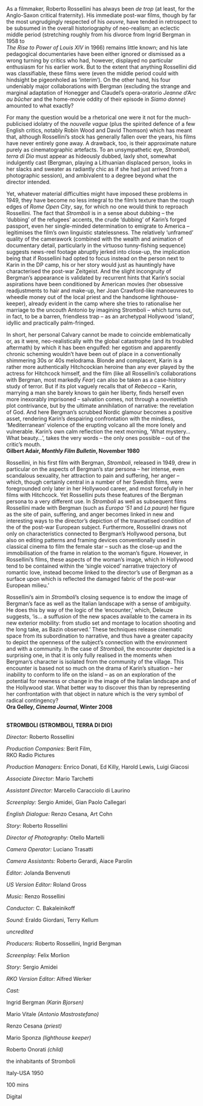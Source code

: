 
As a filmmaker, Roberto Rossellini has always been _de trop_ (at least, for the Anglo-Saxon critical fraternity). His immediate post-war films, though by far the most ungrudgingly respected of his _oeuvre_, have tended in retrospect to be subsumed in the overall historiography of neo-realism; an eclectic middle period (stretching roughly from his divorce from Ingrid Bergman in 1958 to  
_The Rise to Power of Louis XIV_ in 1966) remains little known; and his late pedagogical documentaries have been either ignored or dismissed as a wrong turning by critics who had, however, displayed no particular enthusiasm for his earlier work. But to the extent that anything Rossellini did was classifiable, these films were (even the middle period could with hindsight be pigeonholed as ‘interim’). On the other hand, his four undeniably major collaborations with Bergman (excluding the strange and marginal adaptation of Honegger and Claudel’s opera-oratorio _Jeanne d’Arc au bûcher_ and the home-movie oddity of their episode in _Siamo donne_) amounted to what exactly?

For many the question would be a rhetorical one were it not for the much-publicised idolatry of the _nouvelle vague_ (plus the spirited defence of a few English critics, notably Robin Wood and David Thomson) which has meant that, although Rossellini’s stock has generally fallen over the years, his films have never entirely gone away. A drawback, too, is their approximate nature purely as cinematographic artefacts. To an unsympathetic eye, _Stromboli, terra di Dio_ must appear as hideously dubbed, laxly shot, somewhat indulgently cast (Bergman, playing a Lithuanian displaced person, looks in her slacks and sweater as radiantly chic as if she had just arrived from a photographic session), and ambivalent to a degree beyond what the director intended.

Yet, whatever material difficulties might have imposed these problems in 1949, they have become no less integral to the film’s texture than the rough edges of _Rome Open City_, say, for which no one would think to reproach Rossellini.  The fact that _Stromboli_ is in a sense about dubbing – the ‘dubbing’ of the refugees’ accents, the crude ‘dubbing’ of Karin’s forged passport, even her single-minded determination to emigrate to America – legitimises the film’s own linguistic statelessness. The relatively ‘unframed’ quality of the camerawork (combined with the wealth and animation of documentary detail, particularly in the virtuoso tunny-fishing sequence) suggests news-reel footage abruptly jerked into close-up, the implication being that if Rossellini had opted to focus instead on the person next to Karin in the DP camp, his or her story would just as hauntingly have characterised the post-war Zeitgeist. And the slight incongruity of Bergman’s appearance is validated by recurrent hints that Karin’s social aspirations have been conditioned by American movies (her obsessive readjustments to hair and make-up, her Joan Crawford-like manoeuvres to wheedle money out of the local priest and the handsome lighthouse-keeper), already evident in the camp where she tries to rationalise her marriage to the uncouth Antonio by imagining Stromboli – which turns out, in fact, to be a barren, friendless trap – as an archetypal Hollywood ‘island’, idyllic and practically palm-fringed.

In short, her personal Calvary cannot be made to coincide emblematically or, as it were, neo-realistically with the global catastrophe (and its troubled aftermath) by which it has been engulfed: her egotism and apparently chronic scheming wouldn’t have been out of place in a conventionally shimmering 30s or 40s melodrama. Blonde and complacent, Karin is a rather more authentically Hitchcockian heroine than any ever played by the actress for Hitchcock himself, and the film (like all Rossellini’s collaborations with Bergman, most markedly _Fear_) can also be taken as a case-history study of terror. But if its plot vaguely recalls that of _Rebecca_ – Karin, marrying a man she barely knows to gain her liberty, finds herself even more inexorably imprisoned – salvation comes, not through a novelettish plot contrivance, but by the ultimate annihilation of narrative: the revelation of God. And here Bergman’s scrubbed Nordic glamour becomes a positive asset, rendering Karin’s despairing confrontation with the mindless, ‘Mediterranean’ violence of the erupting volcano all the more lonely and vulnerable. Karin’s own calm reflection the next morning, ‘What mystery… What beauty…’, takes the very words – the only ones possible – out of the critic’s mouth.  
**Gilbert Adair, _Monthly Film Bulletin_, November 1980**

Rossellini, in his first film with Bergman, _Stromboli_, released in 1949, drew in particular on the aspects of Bergman’s star persona – her intense, even scandalous sexuality, her attraction to pain and suffering, her anger – which, though certainly central in a number of her Swedish films, were foregrounded only later in her Hollywood career, and most forcefully in her films with Hitchcock. Yet Rossellini puts these features of the Bergman persona to a very different use. In _Stromboli_ as well as subsequent films Rossellini made with Bergman (such as _Europa ‘51_ and _La paura_) her figure as the site of pain, suffering, and anger becomes linked in new and interesting ways to the director’s depiction of the traumatised condition of the of the post-war European subject. Furthermore, Rossellini draws not only on characteristics connected to Bergman’s Hollywood persona, but also on editing patterns and framing devices conventionally used in classical cinema to film the female star – such as the close-up and the immobilisation of the frame in relation to the woman’s figure. However, in Rossellini’s films, these aspects of the woman’s image, which in Hollywood tend to be contained within the ‘single voiced’ narrative trajectory of romantic love, instead become linked to the director’s use of Bergman as a surface upon which is reflected the damaged fabric of the post-war European milieu.’

Rossellini’s aim in _Stromboli_’s closing sequence is to endow the image of Bergman’s face as well as the Italian landscape with a sense of ambiguity.  
He does this by way of the logic of the ‘encounter,’ which, Deleuze suggests, ‘is... a suffusion of the new spaces available to the camera in its new exterior mobility: from studio set and montage to location shooting and the long take, as Bazin observed.’ These techniques release cinematic space from its subordination to narrative, and thus have a greater capacity to depict the openness of the subject’s connection with the environment and with a community. In the case of _Stromboli_, the encounter depicted is a surprising one, in that it is only fully realised in the moments when Bergman’s character is isolated from the community of the village. This encounter is based not so much on the drama of Karin’s situation – her inability to conform to life on the island – as on an exploration of the potential for newness or change in the image of the Italian landscape and of the Hollywood star. What better way to discover this than by representing her confrontation with that object in nature which is the very symbol of radical contingency?  
**Ora Gelley, _Cinema Journal_, Winter 2008**
<br><br>

**STROMBOLI (STROMBOLI, TERRA DI DIO)**<br>

_Director:_ Roberto Rossellini<br>

_Production Companies:_ Berit Film,  
RKO Radio Pictures<br>

_Production Managers:_ Enrico Donati, Ed Killy, Harold Lewis, Luigi Giacosi<br>

_Associate Director:_ Mario Tarchetti<br>

_Assistant Director:_ Marcello Caracciolo di Laurino<br>

_Screenplay:_ Sergio Amidei, Gian Paolo Callegari<br>

_English Dialogue:_ Renzo Cesana, Art Cohn<br>

_Story:_ Roberto Rossellini<br>

_Director of Photography:_ Otello Martelli<br>

_Camera Operator:_ Luciano Trasatti<br>

_Camera Assistants:_ Roberto Gerardi, Aiace Parolin<br>

_Editor:_ Jolanda Benvenuti<br>

_US Version Editor:_ Roland Gross<br>

_Music:_ Renzo Rossellini<br>

_Conductor:_ C. Bakaleinikoff<br>

_Sound:_ Eraldo Giordani, Terry Kellum<br>

_uncredited_<br>

_Producers:_ Roberto Rossellini, Ingrid Bergman<br>

_Screenplay:_ Felix Morlion<br>

_Story:_ Sergio Amidei<br>

_RKO Version Editor:_ Alfred Werker

_Cast:_<br>

Ingrid Bergman _(Karin Bjorsen)_<br>

Mario Vitale _(Antonio Mastrostefano)_<br>

Renzo Cesana _(priest)_<br>

Mario Sponza _(lighthouse keeper)_<br>

Roberto Onorati _(child)_<br>

the inhabitants of Stromboli

Italy-USA 1950

100 mins

Digital
<!--stackedit_data:
eyJoaXN0b3J5IjpbLTY1NTg2ODYyNV19
-->